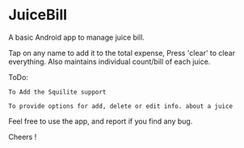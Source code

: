 JuiceBill
=========

A basic Android app to manage juice bill.

Tap on any name to add it to the total expense, Press 'clear' to clear everything. 
Also maintains individual count/bill of each juice.

ToDo:

    To Add the Squilite support

    To provide options for add, delete or edit info. about a juice


Feel free to use the app, and report if you find any bug.

Cheers !
